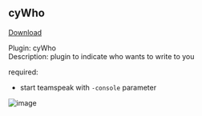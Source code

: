 ## cyWho
<a href="https://github.com/cydolo/cyPlugins/releases/tag/2.1" target="_blank">Download</a>

Plugin: cyWho  
Description: plugin to indicate who wants to write to you  

required: 
* start teamspeak with `-console` parameter  

![image](https://files.catbox.moe/lpc9u2.png)
